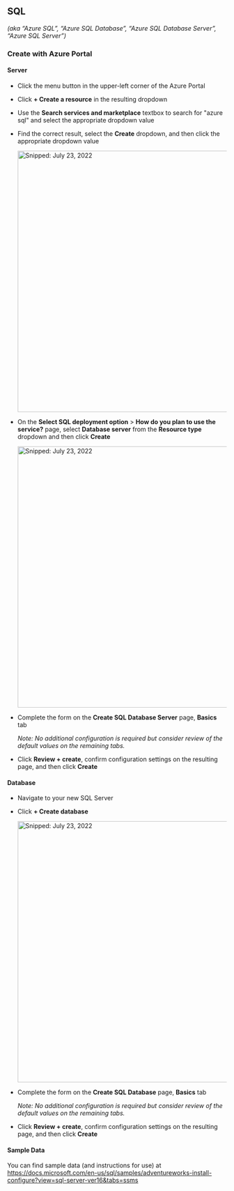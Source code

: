 ## SQL
_(aka “Azure SQL”, “Azure SQL Database”, “Azure SQL Database Server”, “Azure SQL Server”)_

### Create with Azure Portal

#### Server

* Click the menu button in the upper-left corner of the Azure Portal
* Click **+ Create a resource** in the resulting dropdown
* Use the **Search services and marketplace** textbox to search for "azure sql" and select the appropriate dropdown value
* Find the correct result, select the **Create** dropdown, and then click the appropriate dropdown value

  <img src="https://user-images.githubusercontent.com/44923999/180610756-3263f92c-a42d-4d2e-b841-2a5d32432237.png" width="600" title="Snipped: July 23, 2022" />

* On the **Select SQL deployment option** > **How do you plan to use the service?** page, select **Database server** from the **Resource type** dropdown and then click **Create**<br>
 
  <img src="https://user-images.githubusercontent.com/44923999/180610666-c30e773c-7184-40c6-8669-84deea5252ed.png" width="600" title="Snipped: July 23, 2022" />

* Complete the form on the **Create SQL Database Server** page, **Basics** tab

  _Note: No additional configuration is required but consider review of the default values on the remaining tabs._

* Click **Review + create**, confirm configuration settings on the resulting page, and then click **Create**

#### Database

* Navigate to your new SQL Server
* Click **+ Create database**

  <img src="https://user-images.githubusercontent.com/44923999/180611032-07d6c068-5a13-462b-a88a-7e3b3c465e83.png" width="600" title="Snipped: July 23, 2022" />

* Complete the form on the **Create SQL Database** page, **Basics** tab

  _Note: No additional configuration is required but consider review of the default values on the remaining tabs._
  
* Click **Review + create**, confirm configuration settings on the resulting page, and then click **Create**

#### Sample Data
You can find sample data (and instructions for use) at https://docs.microsoft.com/en-us/sql/samples/adventureworks-install-configure?view=sql-server-ver16&tabs=ssms
